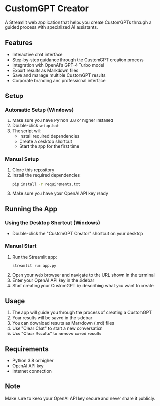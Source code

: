# CustomGPT Creator

A Streamlit web application that helps you create CustomGPTs through a guided process with specialized AI assistants.

## Features

- Interactive chat interface
- Step-by-step guidance through the CustomGPT creation process
- Integration with OpenAI's GPT-4 Turbo model
- Export results as Markdown files
- Save and manage multiple CustomGPT results
- Corporate branding and professional interface

## Setup

### Automatic Setup (Windows)
1. Make sure you have Python 3.8 or higher installed
2. Double-click `setup.bat`
3. The script will:
   - Install required dependencies
   - Create a desktop shortcut
   - Start the app for the first time

### Manual Setup
1. Clone this repository
2. Install the required dependencies:
   ```bash
   pip install -r requirements.txt
   ```
3. Make sure you have your OpenAI API key ready

## Running the App

### Using the Desktop Shortcut (Windows)
- Double-click the "CustomGPT Creator" shortcut on your desktop

### Manual Start
1. Run the Streamlit app:
   ```bash
   streamlit run app.py
   ```
2. Open your web browser and navigate to the URL shown in the terminal
3. Enter your OpenAI API key in the sidebar
4. Start creating your CustomGPT by describing what you want to create

## Usage

1. The app will guide you through the process of creating a CustomGPT
2. Your results will be saved in the sidebar
3. You can download results as Markdown (.md) files
4. Use "Clear Chat" to start a new conversation
5. Use "Clear Results" to remove saved results

## Requirements

- Python 3.8 or higher
- OpenAI API key
- Internet connection

## Note

Make sure to keep your OpenAI API key secure and never share it publicly. 